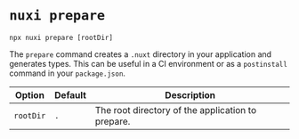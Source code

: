 # `nuxi prepare`

```{bash}
npx nuxi prepare [rootDir]
```

The `prepare` command creates a `.nuxt` directory in your application and generates types. This can be useful in a CI environment or as a `postinstall` command in your `package.json`.

Option        | Default          | Description
-------------------------|-----------------|------------------
`rootDir` | `.` | The root directory of the application to prepare.
